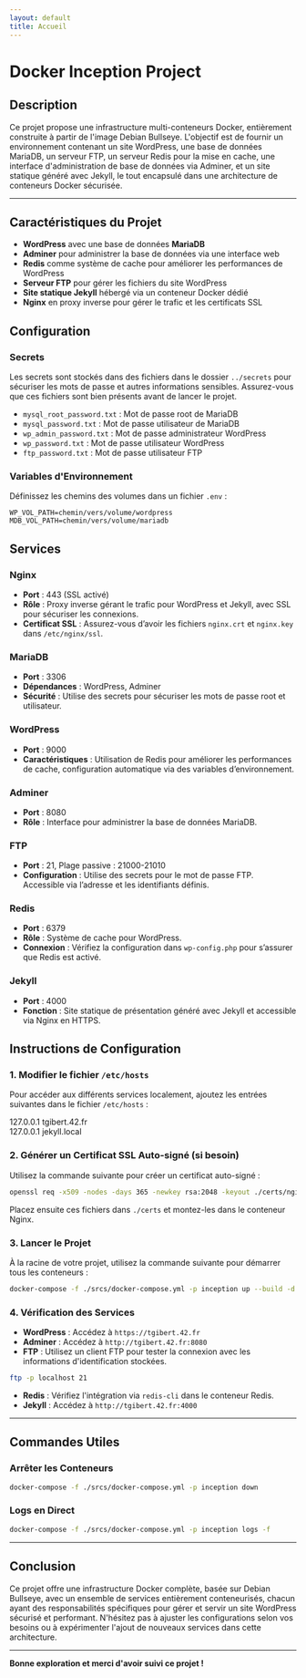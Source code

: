 ```yaml
---
layout: default
title: Accueil
---
```


# Docker Inception Project

## Description

Ce projet propose une infrastructure multi-conteneurs Docker, entièrement construite à partir de l'image Debian Bullseye. L'objectif est de fournir un environnement contenant un site WordPress, une base de données MariaDB, un serveur FTP, un serveur Redis pour la mise en cache, une interface d'administration de base de données via Adminer, et un site statique généré avec Jekyll, le tout encapsulé dans une architecture de conteneurs Docker sécurisée.

---

## Caractéristiques du Projet

- **WordPress** avec une base de données **MariaDB**
- **Adminer** pour administrer la base de données via une interface web
- **Redis** comme système de cache pour améliorer les performances de WordPress
- **Serveur FTP** pour gérer les fichiers du site WordPress
- **Site statique Jekyll** hébergé via un conteneur Docker dédié
- **Nginx** en proxy inverse pour gérer le trafic et les certificats SSL

## Configuration

### Secrets

Les secrets sont stockés dans des fichiers dans le dossier `../secrets` pour sécuriser les mots de passe et autres informations sensibles. Assurez-vous que ces fichiers sont bien présents avant de lancer le projet.

- `mysql_root_password.txt` : Mot de passe root de MariaDB
- `mysql_password.txt` : Mot de passe utilisateur de MariaDB
- `wp_admin_password.txt` : Mot de passe administrateur WordPress
- `wp_password.txt` : Mot de passe utilisateur WordPress
- `ftp_password.txt` : Mot de passe utilisateur FTP

### Variables d'Environnement

Définissez les chemins des volumes dans un fichier `.env` :

```plaintext
WP_VOL_PATH=chemin/vers/volume/wordpress
MDB_VOL_PATH=chemin/vers/volume/mariadb
```

## Services

### Nginx

- **Port** : 443 (SSL activé)
- **Rôle** : Proxy inverse gérant le trafic pour WordPress et Jekyll, avec SSL pour sécuriser les connexions.
- **Certificat SSL** : Assurez-vous d’avoir les fichiers `nginx.crt` et `nginx.key` dans `/etc/nginx/ssl`.

### MariaDB

- **Port** : 3306
- **Dépendances** : WordPress, Adminer
- **Sécurité** : Utilise des secrets pour sécuriser les mots de passe root et utilisateur.

### WordPress

- **Port** : 9000
- **Caractéristiques** : Utilisation de Redis pour améliorer les performances de cache, configuration automatique via des variables d’environnement.

### Adminer

- **Port** : 8080
- **Rôle** : Interface pour administrer la base de données MariaDB.

### FTP

- **Port** : 21, Plage passive : 21000-21010
- **Configuration** : Utilise des secrets pour le mot de passe FTP. Accessible via l’adresse et les identifiants définis.

### Redis

- **Port** : 6379
- **Rôle** : Système de cache pour WordPress.
- **Connexion** : Vérifiez la configuration dans `wp-config.php` pour s’assurer que Redis est activé.

### Jekyll

- **Port** : 4000
- **Fonction** : Site statique de présentation généré avec Jekyll et accessible via Nginx en HTTPS.

## Instructions de Configuration

### 1. Modifier le fichier `/etc/hosts`

Pour accéder aux différents services localement, ajoutez les entrées suivantes dans le fichier `/etc/hosts` :

127.0.0.1 tgibert.42.fr  
127.0.0.1 jekyll.local  

### 2. Générer un Certificat SSL Auto-signé (si besoin)

Utilisez la commande suivante pour créer un certificat auto-signé :
```bash
openssl req -x509 -nodes -days 365 -newkey rsa:2048 -keyout ./certs/nginx.key -out ./certs/nginx.crt
```

Placez ensuite ces fichiers dans `./certs` et montez-les dans le conteneur Nginx.

### 3. Lancer le Projet

À la racine de votre projet, utilisez la commande suivante pour démarrer tous les conteneurs :

```bash
docker-compose -f ./srcs/docker-compose.yml -p inception up --build -d
```

### 4. Vérification des Services

- **WordPress** : Accédez à `https://tgibert.42.fr`
- **Adminer** : Accédez à `http://tgibert.42.fr:8080`
- **FTP** : Utilisez un client FTP pour tester la connexion avec les informations d'identification stockées.
```bash
ftp -p localhost 21
```
- **Redis** : Vérifiez l'intégration via `redis-cli` dans le conteneur Redis.
- **Jekyll** : Accédez à `http://tgibert.42.fr:4000`

---

## Commandes Utiles

### Arrêter les Conteneurs

```bash
docker-compose -f ./srcs/docker-compose.yml -p inception down
```

### Logs en Direct

```bash
docker-compose -f ./srcs/docker-compose.yml -p inception logs -f
```

---

## Conclusion

Ce projet offre une infrastructure Docker complète, basée sur Debian Bullseye, avec un ensemble de services entièrement conteneurisés, chacun ayant des responsabilités spécifiques pour gérer et servir un site WordPress sécurisé et performant. N'hésitez pas à ajuster les configurations selon vos besoins ou à expérimenter l'ajout de nouveaux services dans cette architecture.

--- 

**Bonne exploration et merci d'avoir suivi ce projet !**